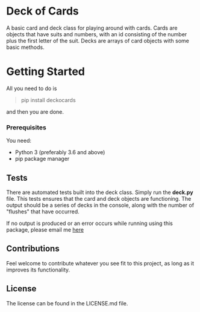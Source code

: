 # Deck of Cards
A basic card and deck class for playing around with cards. Cards are objects that have suits and numbers, with an id consisting of the number plus the first letter of the suit. Decks are arrays of card objects with some basic methods.  
#
# Getting Started
All you need to do is

>pip install deckocards

and then you are done.

### Prerequisites
You need:
- Python 3 (preferably 3.6 and above)
- pip package manager

## Tests
There are automated tests built into the deck class. Simply run the **deck.py** file. This tests ensures that the card and deck objects are functioning.
The output should be a series of decks in the console, along with the number of "flushes" that have occurred.

If no output is produced or an error occurs while running using this package, please email me [here](mailto:randomnest74@gmail.com)

## Contributions
Feel welcome to contribute whatever you see fit to this project, as long as it improves its functionality.
## License
The license can be found in the LICENSE.md file.